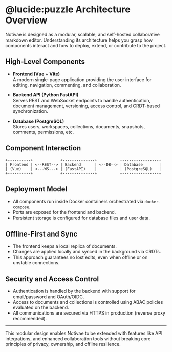 # @lucide:puzzle Architecture Overview

Notivae is designed as a modular, scalable, and self-hosted collaborative markdown editor. Understanding its architecture helps you grasp how components interact and how to deploy, extend, or contribute to the project.

## High-Level Components

- **Frontend (Vue + Vite)**  
  A modern single-page application providing the user interface for editing, navigation, commenting, and collaboration.

- **Backend API (Python FastAPI)**  
  Serves REST and WebSocket endpoints to handle authentication, document management, versioning, access control, and CRDT-based synchronization.

- **Database (PostgreSQL)**  
  Stores users, workspaces, collections, documents, snapshots, comments, permissions, etc.

## Component Interaction

```
+----------+            +--------------+          +----------------+
| Frontend | <--REST--> | Backend      | <--DB--> | Database       |
| (Vue)    | <---WS---> | (FastAPI)    |          | (PostgreSQL)   |
+----------+            +--------------+          +----------------+
```

## Deployment Model

- All components run inside Docker containers orchestrated via `docker-compose`.
- Ports are exposed for the frontend and backend.
- Persistent storage is configured for database files and user data.

## Offline-First and Sync

- The frontend keeps a local replica of documents.
- Changes are applied locally and synced in the background via CRDTs.
- This approach guarantees no lost edits, even when offline or on unstable connections.

## Security and Access Control

- Authentication is handled by the backend with support for email/password and OAuth/OIDC.
- Access to documents and collections is controlled using ABAC policies evaluated on the backend.
- All communications are secured via HTTPS in production (reverse proxy recommended).

---

This modular design enables Notivae to be extended with features like API integrations, and enhanced collaboration tools without breaking core principles of privacy, ownership, and offline resilience.

